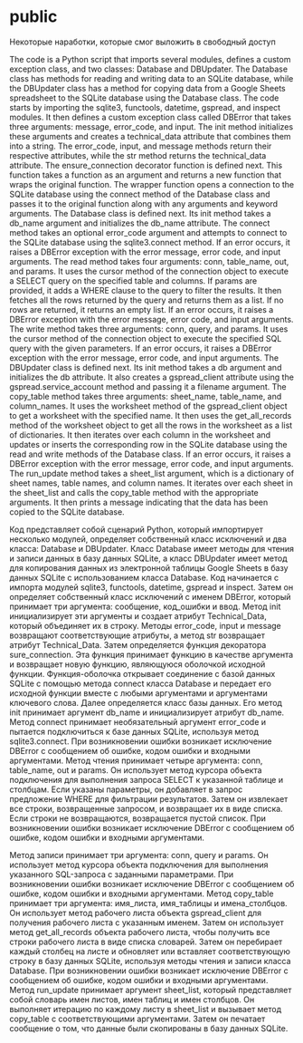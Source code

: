 # public
Некоторые наработки, которые смог выложить в свободный доступ

The code is a Python script that imports several modules, defines a custom exception class, and two classes: Database and DBUpdater. The Database class has methods for reading and writing data to an SQLite database, while the DBUpdater class has a method for copying data from a Google Sheets spreadsheet to the SQLite database using the Database class.
The code starts by importing the sqlite3, functools, datetime, gspread, and inspect modules. It then defines a custom exception class called DBError that takes three arguments: message, error_code, and input. The init method initializes these arguments and creates a technical_data attribute that combines them into a string. The error_code, input, and message methods return their respective attributes, while the str method returns the technical_data attribute.
The ensure_connection decorator function is defined next. This function takes a function as an argument and returns a new function that wraps the original function. The wrapper function opens a connection to the SQLite database using the connect method of the Database class and passes it to the original function along with any arguments and keyword arguments.
The Database class is defined next. Its init method takes a db_name argument and initializes the db_name attribute. The connect method takes an optional error_code argument and attempts to connect to the SQLite database using the sqlite3.connect method. If an error occurs, it raises a DBError exception with the error message, error code, and input arguments.
The read method takes four arguments: conn, table_name, out, and params. It uses the cursor method of the connection object to execute a SELECT query on the specified table and columns. If params are provided, it adds a WHERE clause to the query to filter the results. It then fetches all the rows returned by the query and returns them as a list. If no rows are returned, it returns an empty list. If an error occurs, it raises a DBError exception with the error message, error code, and input arguments.
The write method takes three arguments: conn, query, and params. It uses the cursor method of the connection object to execute the specified SQL query with the given parameters. If an error occurs, it raises a DBError exception with the error message, error code, and input arguments.
The DBUpdater class is defined next. Its init method takes a db argument and initializes the db attribute. It also creates a gspread_client attribute using the gspread.service_account method and passing it a filename argument.
The copy_table method takes three arguments: sheet_name, table_name, and column_names. It uses the worksheet method of the gspread_client object to get a worksheet with the specified name. It then uses the get_all_records method of the worksheet object to get all the rows in the worksheet as a list of dictionaries. It then iterates over each column in the worksheet and updates or inserts the corresponding row in the SQLite database using the read and write methods of the Database class. If an error occurs, it raises a DBError exception with the error message, error code, and input arguments.
The run_update method takes a sheet_list argument, which is a dictionary of sheet names, table names, and column names. It iterates over each sheet in the sheet_list and calls the copy_table method with the appropriate arguments. It then prints a message indicating that the data has been copied to the SQLite database.


Код представляет собой сценарий Python, который импортирует несколько модулей, определяет собственный класс исключений и два класса: Database и DBUpdater. Класс Database имеет методы для чтения и записи данных в базу данных SQLite, а класс DBUpdater имеет метод для копирования данных из электронной таблицы Google Sheets в базу данных SQLite с использованием класса Database.
Код начинается с импорта модулей sqlite3, functools, datetime, gspread и inspect. Затем он определяет собственный класс исключений с именем DBError, который принимает три аргумента: сообщение, код_ошибки и ввод. Метод init инициализирует эти аргументы и создает атрибут Technical_Data, который объединяет их в строку. Методы error_code, input и message возвращают соответствующие атрибуты, а метод str возвращает атрибут Technical_Data.
Затем определяется функция декоратора sure_connection. Эта функция принимает функцию в качестве аргумента и возвращает новую функцию, являющуюся оболочкой исходной функции. Функция-оболочка открывает соединение с базой данных SQLite с помощью метода connect класса Database и передает его исходной функции вместе с любыми аргументами и аргументами ключевого слова.
Далее определяется класс базы данных. Его метод init принимает аргумент db_name и инициализирует атрибут db_name. Метод connect принимает необязательный аргумент error_code и пытается подключиться к базе данных SQLite, используя метод sqlite3.connect. При возникновении ошибки возникает исключение DBError с сообщением об ошибке, кодом ошибки и входными аргументами.
Метод чтения принимает четыре аргумента: conn, table_name, out и params. Он использует метод курсора объекта подключения для выполнения запроса SELECT к указанной таблице и столбцам. Если указаны параметры, он добавляет в запрос предложение WHERE для фильтрации результатов. Затем он извлекает все строки, возвращенные запросом, и возвращает их в виде списка. Если строки не возвращаются, возвращается пустой список. При возникновении ошибки возникает исключение DBError с сообщением об ошибке, кодом ошибки и входными аргументами.

Метод записи принимает три аргумента: conn, query и params. Он использует метод курсора объекта подключения для выполнения указанного SQL-запроса с заданными параметрами. При возникновении ошибки возникает исключение DBError с сообщением об ошибке, кодом ошибки и входными аргументами.
Метод copy_table принимает три аргумента: имя_листа, имя_таблицы и имена_столбцов. Он использует метод рабочего листа объекта gspread_client для получения рабочего листа с указанным именем. Затем он использует метод get_all_records объекта рабочего листа, чтобы получить все строки рабочего листа в виде списка словарей. Затем он перебирает каждый столбец на листе и обновляет или вставляет соответствующую строку в базу данных SQLite, используя методы чтения и записи класса Database. При возникновении ошибки возникает исключение DBError с сообщением об ошибке, кодом ошибки и входными аргументами.
Метод run_update принимает аргумент sheet_list, который представляет собой словарь имен листов, имен таблиц и имен столбцов. Он выполняет итерацию по каждому листу в sheet_list и вызывает метод copy_table с соответствующими аргументами. Затем он печатает сообщение о том, что данные были скопированы в базу данных SQLite.
